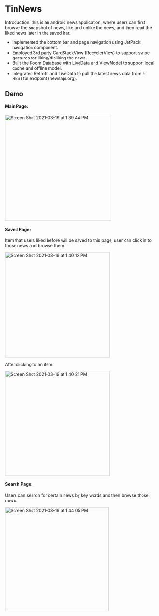 # TinNews
Introduction: this is an android news application, where users can first browse the snapshot of news, like and unlike the news, and then read the liked news later in the saved bar.

- Implemented the bottom bar and page navigation using JetPack navigation component.
- Employed 3rd party CardStackView (RecyclerView) to support swipe gestures for liking/disliking the news. 
- Built the Room Database with LiveData and ViewModel to support local cache and offline model.
- Integrated Retrofit and LiveData to pull the latest news data from a RESTful endpoint (newsapi.org).

## Demo

#### Main Page:

<img width="349" alt="Screen Shot 2021-03-19 at 1 39 44 PM" src="https://user-images.githubusercontent.com/54367563/111828368-2ff75e00-88b9-11eb-88d7-75afc6ec56a3.png">


#### Saved Page:

Item that users liked before will be saved to this page, user can click in to those news and browse them

<img width="345" alt="Screen Shot 2021-03-19 at 1 40 12 PM" src="https://user-images.githubusercontent.com/54367563/111828407-40a7d400-88b9-11eb-8c62-92bd14666c56.png">

After clicking to an item:

<img width="344" alt="Screen Shot 2021-03-19 at 1 40 21 PM" src="https://user-images.githubusercontent.com/54367563/111828469-5917ee80-88b9-11eb-9314-5ff428f5e112.png">


#### Search Page:

Users can search for certain news by key words and then browse those news:

<img width="341" alt="Screen Shot 2021-03-19 at 1 44 05 PM" src="https://user-images.githubusercontent.com/54367563/111828514-6af99180-88b9-11eb-8d36-cca275c5ab4f.png">

